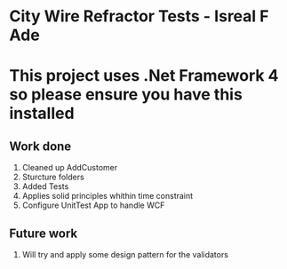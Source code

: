 ﻿# City Wire Refractor Tests - Isreal F Ade

# This project uses .Net Framework 4 so please ensure you have this installed

## Work done
1. Cleaned up AddCustomer
2. Sturcture folders
3. Added Tests
4. Applies solid principles whithin time constraint
5. Configure UnitTest App to handle WCF 

## Future work
1. Will try and apply some design pattern for the validators